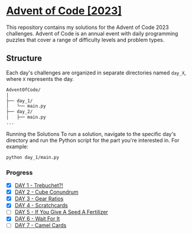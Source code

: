 # [Advent of Code [2023]](https://adventofcode.com/2023)

This repository contains my solutions for the Advent of Code 2023 challenges. Advent of Code is an annual event with daily programming puzzles that cover a range of difficulty levels and problem types.

## Structure

Each day's challenges are organized in separate directories named `day_X`, where `X` represents the day. 

```bash
AdventOfCode/
│
├── day_1/
│   └── main.py
├── day_2/
│   ├── main.py
...
```

Running the Solutions
To run a solution, navigate to the specific day's directory and run the Python script for the part you're interested in. For example:

```bash
python day_1/main.py
```

### Progress

- [x] [DAY 1 - Trebuchet?!](https://adventofcode.com/2023/day/1)
- [x] [DAY 2 - Cube Conundrum](https://adventofcode.com/2023/day/2)
- [x] [DAY 3 - Gear Ratios](https://adventofcode.com/2023/day/3)
- [x] [DAY 4 - Scratchcards ](https://adventofcode.com/2023/day/4)
- [ ] [DAY 5 - If You Give A Seed A Fertilizer ](https://adventofcode.com/2023/day/5)
- [x] [DAY 6 - Wait For It ](https://adventofcode.com/2023/day/6)
- [ ] [DAY 7 - Camel Cards ](https://adventofcode.com/2023/day/7)
